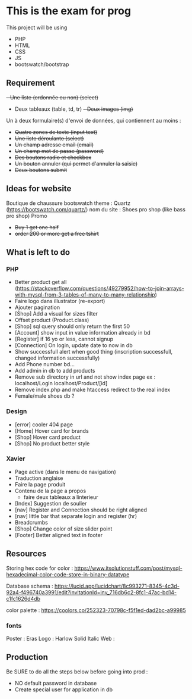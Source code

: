# This is the exam for prog
This project will be using
- PHP
- HTML
- CSS
- JS
- bootswatch/bootstrap

## Requirement
~~- Une liste (ordonnée ou non) (select)~~
- Deux tableaux (table, td, tr)
~~- Deux images (img)~~

Un à deux formulaire(s) d'envoi de données, qui contiennent au moins :
- ~~Quatre zones de texte (input text)~~
- ~~Une liste déroulante (select)~~
- ~~Un champ adresse email (email)~~
- ~~Un champ mot de passe (password)~~
- ~~Des boutons radio et checkbox~~
- ~~Un bouton annuler (qui permet d'annuler la saisie)~~
- ~~Deux boutons submit~~

## Ideas for website
Boutique de chaussure
bootswatch theme : Quartz (https://bootswatch.com/quartz/)
nom du site : Shoes pro shop (like bass pro shop)
Promo
- ~~Buy 1 get one half~~
- ~~order 200 or more get a free tshirt~~

## What is left to do 
### PHP
- Better product get all (https://stackoverflow.com/questions/49279952/how-to-join-arrays-with-mysql-from-3-tables-of-many-to-many-relationship)
- Faire logo dans illustrator (re-export)
- Ajouter pagination
- [Shop] Add a visual for sizes filter
- Offset product (Product.class)
- [Shop] sql query should only return the first 50
- [Account] show input in value information already in bd
- [Register] if 16 yo or less, cannot signup
- [Connection] On login, update date to now in db
- Show successfull alert when good thing (inscription successfull, changed information successfully)
- Add Phone number bd...
- Add admin in db to add products
- Remove sub directory in url and not show index page
ex : localhost/Login
localhost/Product/[id]
- Remove index.php and make htaccess redirect to the real index
- Female/male shoes db ?

### Design
- [error] cooler 404 page
- [Home] Hover card for brands
- [Shop] Hover card product
- [Shop] No product better style


### Xavier
- Page active (dans le menu de navigation)
- Traduction anglaise
- Faire la page produit
- Contenu de la page a propos
    - faire deux tableaux a linterieur
- [Index] Suggestion de soulier
- [nav] Register and Connection should be right aligned
- [nav] little bar that separate login and register (hr)
- Breadcrumbs
- [Shop] Change color of size slider point
- [Footer] Better aligned text in footer



## Resources
Storing hex code for color : https://www.itsolutionstuff.com/post/mysql-hexadecimal-color-code-store-in-binary-datatype

Database schema : https://lucid.app/lucidchart/8c993271-8345-4c3d-92a4-f496740a3991/edit?invitationId=inv_716db6c2-8fc1-47ac-bd14-c1fc1626d4db

color palette : https://coolors.co/252323-70798c-f5f1ed-dad2bc-a99985

### fonts
Poster          : Eras
Logo            : Harlow Solid Italic
Web             : 


## Production
Be SURE to do all the steps below before going into prod :
- NO default password in database
- Create special user for application in db
